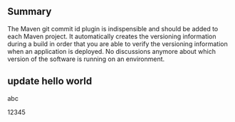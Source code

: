 ## Summary
The Maven git commit id plugin is indispensible and should be added to each Maven project. It automatically creates the versioning information during a build in order that you are able to verify the versioning information when an application is deployed. No discussions anymore about which version of the software is running on an environment.
## update hello world

abc






12345